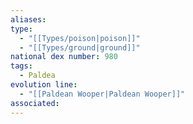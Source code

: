 ```yaml
---
aliases: 
type:
  - "[[Types/poison|poison]]"
  - "[[Types/ground|ground]]"
national dex number: 980
tags:
  - Paldea
evolution line:
  - "[[Paldean Wooper|Paldean Wooper]]"
associated: 
---
```

